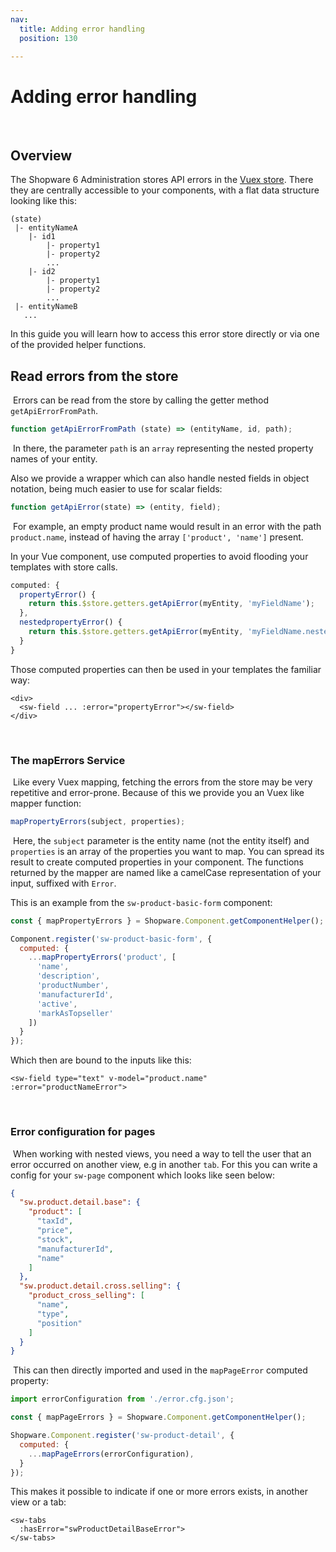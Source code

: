 ```yaml
---
nav:
  title: Adding error handling
  position: 130

---
```


# Adding error handling

​

## Overview

The Shopware 6 Administration stores API errors in the [Vuex store](https://vuex.vuejs.org/). There they are centrally accessible to your components, with a flat data structure looking like this:

```text
(state)
 |- entityNameA
    |- id1
        |- property1
        |- property2
        ...
    |- id2
        |- property1
        |- property2
        ...
 |- entityNameB
   ...
```

In this guide you will learn how to access this error store directly or via one of the provided helper functions. ​

## Read errors from the store

​ Errors can be read from the store by calling the getter method `getApiErrorFromPath`. ​

```javascript
function getApiErrorFromPath (state) => (entityName, id, path);
```

​ In there, the parameter `path` is an `array` representing the nested property names of your entity.

Also we provide a wrapper which can also handle nested fields in object notation, being much easier to use for scalar fields: ​

```javascript
function getApiError(state) => (entity, field);
```

​ For example, an empty product name would result in an error with the path `product.name`, instead of having the array `['product', 'name']` present.

In your Vue component, use computed properties to avoid flooding your templates with store calls. ​

```javascript
computed: {
  propertyError() {
    return this.$store.getters.getApiError(myEntity, 'myFieldName');
  },
  nestedpropertyError() {
    return this.$store.getters.getApiError(myEntity, 'myFieldName.nested');
  }
}
```

Those computed properties can then be used in your templates the familiar way:

```twig
<div>
  <sw-field ... :error="propertyError"></sw-field>
</div>
```

​

### The mapErrors Service

​ Like every Vuex mapping, fetching the errors from the store may be very repetitive and error-prone. Because of this we provide you an Vuex like mapper function: ​

```javascript
mapPropertyErrors(subject, properties);
```

​ Here, the `subject` parameter is the entity name \(not the entity itself\) and `properties` is an array of the properties you want to map. You can spread its result to create computed properties in your component. The functions returned by the mapper are named like a camelCase representation of your input, suffixed with `Error`.

This is an example from the `sw-product-basic-form` component: ​

```javascript
const { mapPropertyErrors } = Shopware.Component.getComponentHelper();

Component.register('sw-product-basic-form', {
  computed: {
    ...mapPropertyErrors('product', [
      'name',
      'description',
      'productNumber',
      'manufacturerId',
      'active',
      'markAsTopseller'
    ])
  }
});
```

Which then are bound to the inputs like this:

```twig
<sw-field type="text" v-model="product.name" :error="productNameError">
```

​

### Error configuration for pages

​ When working with nested views, you need a way to tell the user that an error occurred on another view, e.g in another `tab`. For this you can write a config for your `sw-page` component which looks like seen below: ​

```json
{
  "sw.product.detail.base": {
    "product": [
      "taxId",
      "price",
      "stock",
      "manufacturerId",
      "name"
    ]
  },
  "sw.product.detail.cross.selling": {
    "product_cross_selling": [
      "name",
      "type",
      "position"
    ]
  }
}
```

​ This can then directly imported and used in the `mapPageError` computed property:

```javascript
import errorConfiguration from './error.cfg.json';

const { mapPageErrors } = Shopware.Component.getComponentHelper();

Shopware.Component.register('sw-product-detail', {
  computed: {
    ...mapPageErrors(errorConfiguration),
  }
});
```

This makes it possible to indicate if one or more errors exists, in another view or a tab:

```twig
<sw-tabs
  :hasError="swProductDetailBaseError">
</sw-tabs>
```
